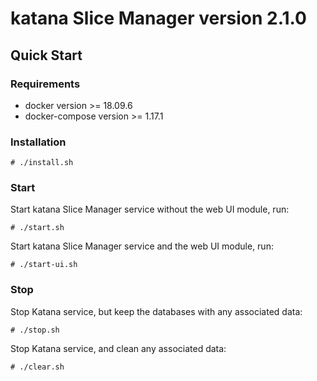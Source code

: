 # katana Slice Manager version 2.1.0

## Quick Start

### Requirements
- docker version >= 18.09.6
- docker-compose version >= 1.17.1

### Installation
````
# ./install.sh
````

### Start
Start katana Slice Manager service without the web UI module, run:
````
# ./start.sh
````

Start katana Slice Manager service and the web UI module, run:
````
# ./start-ui.sh
````

### Stop
Stop Katana service, but keep the databases with any associated data:
````
# ./stop.sh
````

Stop Katana service, and clean any associated data:
````
# ./clear.sh
````
